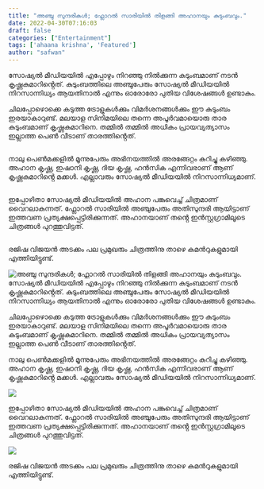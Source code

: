 ```yaml
---
title: "അഞ്ചു സുന്ദരികൾ; ഫ്ലോറൽ സാരിയിൽ തിളങ്ങി അഹാനയും കുടുംബവും."
date: 2022-04-30T07:16:03
draft: false
categories: ["Entertainment"]
tags: ['ahaana krishna', 'Featured']
author: "safwan"
---
```


<!-- wp:paragraph -->
<p>സോഷ്യൽ മീഡിയയിൽ എപ്പോഴും നിറഞ്ഞു നിൽക്കുന്ന കുടുംബമാണ് നടൻ കൃഷ്ണകുമാറിൻ്റെത്. കുടുംബത്തിലെ അഞ്ചുപേരും സോഷ്യൽ മീഡിയയിൽ നിറസാന്നിധ്യം ആയതിനാൽ എന്നും ഓരോരോ പുതിയ വിശേഷങ്ങൾ ഉണ്ടാകും.</p>
<!-- /wp:paragraph -->

<!-- wp:paragraph -->
<p>ചിലപ്പോഴൊക്കെ കടുത്ത ട്രോളുകൾക്കും വിമർശനങ്ങൾക്കും ഈ കുടുംബം ഇരയാകാറുണ്ട്. മലയാള സിനിമയിലെ തന്നെ അപൂർവമായൊരു താര കുടുംബമാണ് കൃഷ്ണകുമാറിനെ. തമ്മിൽ തമ്മിൽ അധികം പ്രായവ്യത്യാസം ഇല്ലാത്ത പെൺ വീടാണ് താരത്തിൻ്റെത്.</p>
<!-- /wp:paragraph -->

<!-- wp:image {"id":331893,"sizeSlug":"large"} -->
<figure class="wp-block-image size-large"><img src="https://cdn.boolokam.com/articles/2022/04/279500943_3142989359299086_7794183440587041520_n-871x1024.jpg" alt="" class="wp-image-331893"/></figure>
<!-- /wp:image -->

<!-- wp:paragraph -->
<p> നാലു പെൺമക്കളിൽ മൂന്നുപേരും അഭിനയത്തിൽ അരങ്ങേറ്റം കുറിച്ചു കഴിഞ്ഞു. അഹാന കൃഷ്ണ, ഇഷാനി കൃഷ്ണ, ദിയ കൃഷ്ണ, ഹൻസിക എന്നിവരാണ് ആണ് കൃഷ്ണകുമാറിൻ്റെ മക്കൾ. എല്ലാവരും സോഷ്യൽ മീഡിയയിൽ നിറസാന്നിധ്യമാണ്.</p>
<!-- /wp:paragraph -->

<!-- wp:image {"id":331894,"sizeSlug":"large"} -->
<figure class="wp-block-image size-large"><img src="https://cdn.boolokam.com/articles/2022/04/279391991_3178312349104759_5415940616161517228_n-1024x750.jpg" alt="" class="wp-image-331894"/></figure>
<!-- /wp:image -->

<!-- wp:paragraph -->
<p>ഇപ്പോഴിതാ സോഷ്യൽ മീഡിയയിൽ അഹാന പങ്കുവെച്ച് ചിത്രമാണ് വൈറലാകുന്നത്. ഫ്ലോറൽ സാരിയിൽ അഞ്ചുപേരും അതിസുന്ദരി ആയിട്ടാണ് ഇത്തവണ പ്രത്യക്ഷപ്പെട്ടിരിക്കുന്നത്. അഹാനയാണ് തൻ്റെ ഇൻസ്റ്റഗ്രാമിലൂടെ ചിത്രങ്ങൾ പുറത്തുവിട്ടത്.</p>
<!-- /wp:paragraph -->

<!-- wp:image {"id":331895,"sizeSlug":"large"} -->
<figure class="wp-block-image size-large"><img src="https://cdn.boolokam.com/articles/2022/04/279491218_5143220849074557_8989578229700250889_n-1024x750.jpg" alt="" class="wp-image-331895"/></figure>
<!-- /wp:image -->

<!-- wp:paragraph -->
<p>രജിഷ വിജയൻ അടക്കം പല പ്രമുഖരും ചിത്രത്തിനു താഴെ കമൻറുകളുമായി എത്തിയിട്ടുണ്ട്.</p>
<!-- /wp:paragraph -->


![അഞ്ചു സുന്ദരികൾ; ഫ്ലോറൽ സാരിയിൽ തിളങ്ങി അഹാനയും കുടുംബവും.](https://cdn.boolokam.com/articles/2022/04/279500943_3142989359299086_7794183440587041520_n-871x1024.jpg)സോഷ്യൽ മീഡിയയിൽ എപ്പോഴും നിറഞ്ഞു നിൽക്കുന്ന കുടുംബമാണ് നടൻ കൃഷ്ണകുമാറിൻ്റെത്. കുടുംബത്തിലെ അഞ്ചുപേരും സോഷ്യൽ മീഡിയയിൽ നിറസാന്നിധ്യം ആയതിനാൽ എന്നും ഓരോരോ പുതിയ വിശേഷങ്ങൾ ഉണ്ടാകും.

ചിലപ്പോഴൊക്കെ കടുത്ത ട്രോളുകൾക്കും വിമർശനങ്ങൾക്കും ഈ കുടുംബം ഇരയാകാറുണ്ട്. മലയാള സിനിമയിലെ തന്നെ അപൂർവമായൊരു താര കുടുംബമാണ് കൃഷ്ണകുമാറിനെ. തമ്മിൽ തമ്മിൽ അധികം പ്രായവ്യത്യാസം ഇല്ലാത്ത പെൺ വീടാണ് താരത്തിൻ്റെത്.

നാലു പെൺമക്കളിൽ മൂന്നുപേരും അഭിനയത്തിൽ അരങ്ങേറ്റം കുറിച്ചു കഴിഞ്ഞു. അഹാന കൃഷ്ണ, ഇഷാനി കൃഷ്ണ, ദിയ കൃഷ്ണ, ഹൻസിക എന്നിവരാണ് ആണ് കൃഷ്ണകുമാറിൻ്റെ മക്കൾ. എല്ലാവരും സോഷ്യൽ മീഡിയയിൽ നിറസാന്നിധ്യമാണ്.

![](https://cdn.boolokam.com/articles/2022/04/279391991_3178312349104759_5415940616161517228_n-1024x750.jpg)

ഇപ്പോഴിതാ സോഷ്യൽ മീഡിയയിൽ അഹാന പങ്കുവെച്ച് ചിത്രമാണ് വൈറലാകുന്നത്. ഫ്ലോറൽ സാരിയിൽ അഞ്ചുപേരും അതിസുന്ദരി ആയിട്ടാണ് ഇത്തവണ പ്രത്യക്ഷപ്പെട്ടിരിക്കുന്നത്. അഹാനയാണ് തൻ്റെ ഇൻസ്റ്റഗ്രാമിലൂടെ ചിത്രങ്ങൾ പുറത്തുവിട്ടത്.

![](https://cdn.boolokam.com/articles/2022/04/279491218_5143220849074557_8989578229700250889_n-1024x750.jpg)

രജിഷ വിജയൻ അടക്കം പല പ്രമുഖരും ചിത്രത്തിനു താഴെ കമൻറുകളുമായി എത്തിയിട്ടുണ്ട്.
